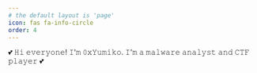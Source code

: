 ```yaml
---
# the default layout is 'page'
icon: fas fa-info-circle
order: 4
---
```

💕  𝙷𝚒 𝚎𝚟𝚎𝚛𝚢𝚘𝚗𝚎! 𝙸'𝚖 𝟶𝚡𝚈𝚞𝚖𝚒𝚔𝚘. 𝙸'𝚖 𝚊 𝚖𝚊𝚕𝚠𝚊𝚛𝚎 𝚊𝚗𝚊𝚕𝚢𝚜𝚝 𝚊𝚗𝚍 𝙲𝚃𝙵 𝚙𝚕𝚊𝚢𝚎𝚛  💕 

